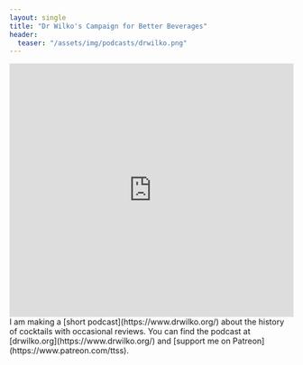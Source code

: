 ```yaml
---
layout: single
title: "Dr Wilko's Campaign for Better Beverages"
header:
  teaser: "/assets/img/podcasts/drwilko.png"
---
```

<iframe allow="autoplay *; encrypted-media *; fullscreen *" frameborder="0" height="450" style="width:100%;max-width:660px;overflow:hidden;background:transparent;" sandbox="allow-forms allow-popups allow-same-origin allow-scripts allow-storage-access-by-user-activation allow-top-navigation-by-user-activation" src="https://embed.podcasts.apple.com/gb/podcast/dr-wilkos-campaign-for-better-beverages/id1260169491"></iframe>
I am making a [short podcast](https://www.drwilko.org/) about the history of cocktails with occasional reviews. You can find the podcast at [drwilko.org](https://www.drwilko.org/) and [support me on Patreon](https://www.patreon.com/ttss).